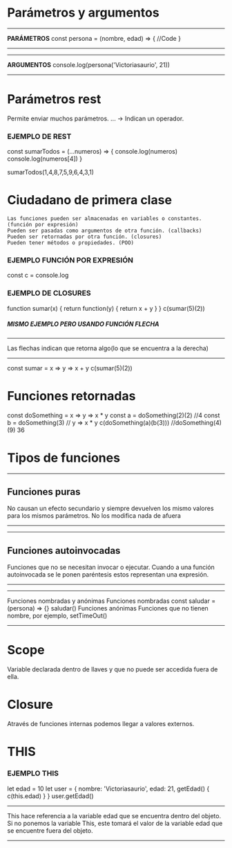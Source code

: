 # Parámetros y argumentos
****
**PARÁMETROS**
const persona = (nombre, edad) => {
    //Code
}
****
****
**ARGUMENTOS**
console.log(persona('Victoriasaurio', 21))
****

# Parámetros rest
Permite enviar muchos parámetros.
... -> Indican un operador.

### EJEMPLO DE REST
const sumarTodos = (...numeros) => {
    console.log(numeros)
    console.log(numeros[4])
}

sumarTodos(1,4,8,7,5,9,6,4,3,1)

# Ciudadano de primera clase

    Las funciones pueden ser almacenadas en variables o constantes. (función por expresión)
    Pueden ser pasadas como argumentos de otra función. (callbacks)
    Pueden ser retornadas por otra función. (closures)
    Pueden tener métodos o propiedades. (POO)

### EJEMPLO FUNCIÓN POR EXPRESIÓN
const c = console.log

### EJEMPLO DE CLOSURES
function sumar(x) {
    return function(y) {
        return x + y
    }
}
c(sumar(5)(2))

##### MISMO EJEMPLO PERO USANDO FUNCIÓN FLECHA
***
Las flechas indican que retorna algo(lo que se encuentra a la derecha)
***
const sumar = x => y => x + y
c(sumar(5)(2))

# Funciones retornadas
const doSomething = x => y => x * y
const a = doSomething(2)(2)     //4
const b = doSomething(3)        // y => x * y
c(doSomething(a)(b(3)))         //doSomething(4)(9) 36 

# Tipos de funciones
***
## Funciones puras
No causan un efecto secundario y siempre devuelven los mismo valores para los mismos parámetros.
No los modifica nada de afuera
***
***
## Funciones autoinvocadas
Funciones que no se necesitan invocar o ejecutar.
Cuando a una función autoinvocada se le ponen paréntesis estos representan una expresión.
***
***
Funciones nombradas y anónimas
    Funciones nombradas 
        const saludar = (persona) => {}
        saludar()
    Funciones anónimas
        Funciones que no tienen nombre, por ejemplo, setTimeOut()
***

# Scope
Variable declarada dentro de llaves y que no puede ser accedida fuera de ella.

# Closure
Através de funciones internas podemos llegar a valores externos.

# THIS
### EJEMPLO THIS
let edad = 10
let user = {
    nombre: 'Victoriasaurio',
    edad: 21,
    getEdad() {
        c(this.edad)
    }
}
user.getEdad()
*****
This hace referencia a la variable edad que se encuentra dentro del objeto.
Si no ponemos la variable This, este tomará el valor de la variable edad que se encuentre fuera del objeto.
*****